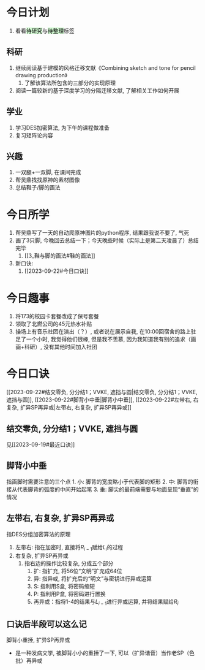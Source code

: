 # 今日计划

1. 看看<mark style="background: #BBFABBA6;">待研究</mark>与<mark style="background: #BBFABBA6;">待整理</mark>标签

## 科研

1. 继续阅读基于建模的风格迁移文献《Combining sketch and tone for pencil drawing production》
	1. 了解该算法所包含的三部分的实现原理
2. 阅读一篇较新的基于深度学习的分隔迁移文献, 了解相关工作如何开展

## 学业

1. 学习DES加密算法, 为下午的课程做准备
2. 复习矩阵论内容

## 兴趣

1. 一双腿+一双脚, 在课间完成
2. 帮吴鼎找找原神的素材图像
3. 总结鞋子/脚的画法
# 今日所学

1. 帮吴鼎写了一天的自动爬原神图片的python程序, 结果跟我说不要了, 气死
2. 画了3只脚, 今晚回去总结一下；今天晚些时候（实际上是第二天凌晨了）总结完毕
	1. [[3_鞋与脚的画法#鞋的画法]]
3. 新口诀:
	1. [[2023-09-22#今日口诀]]



# 今日趣事
	
1. 将173的校园卡套餐改成了保号套餐
2. 领取了北燃公司的45元热水补贴
3. 操场上有音乐社团在演出（？）, 或者说在展示自我, 在10:00回宿舍的路上驻足了一个小时, 我觉得他们很棒, 但是我不羡慕, 因为我知道我有别的追求（画画+科研）, 没有其他时间加入社团

# 今日口诀

[[2023-09-22#结交零负, 分分结1；VVKE, 遮挡与圆|结交零负, 分分结1；VVKE, 遮挡与圆]], [[2023-09-22#脚背小中垂|脚背小中垂]], [[2023-09-22#左带右, 右复杂, 扩异SP再异或|左带右, 右复杂, 扩异SP再异或]] 

## 结交零负, 分分结1；VVKE, 遮挡与圆

见[[2023-09-19#最近口诀]]

## 脚背小中垂

指画脚时需要注意的三个点
	1. 小: 脚背的宽度略小于代表脚的矩形
	2. 中: 脚背的衔接从代表脚背的弧度的中间开始起笔
	3. 垂: 脚尖的最前端需要与地面呈现“垂直”的情况


##  左带右, 右复杂, 扩异SP再异或

  指DES分组加密算法的原理
1. 左带右: 指在加密时, 直接将$R_{i-1}$赋给$L_{i}$的过程
2. 右复杂, 扩异SP再异或
	1. 指右边的操作比较复杂, 分成五个部分
		1. 扩: 指扩充, 将56位“文明”扩充成64位
		2. 异: 指异或, 将扩充后的“明文”与密钥进行异或运算
		3. S: 指利用S盒, 将密码缩短
		4. P: 指利用P盒, 将密码进行置换
		5. 再异或：指将1-4的结果与$L_{i-1}$进行异或运算, 并将结果赋给$R_i$

## 口诀后半段可以这么记

脚背小重捶, 扩异SP再异或
- 是一种发病文学, 被脚背小小的重捶了一下, 可以（扩异谐音）当作老SP（色批）再异或

